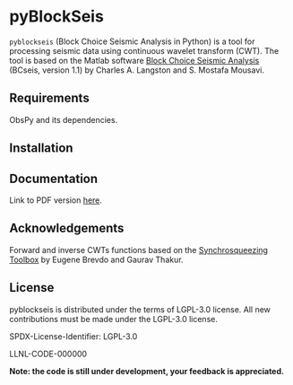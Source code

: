 pyBlockSeis
===========
`pyblockseis` (Block Choice Seismic Analysis in Python) is a tool for processing seismic data using
continuous wavelet transform (CWT). The tool is based on the Matlab software
[Block Choice Seismic Analysis](http://www.ceri.memphis.edu/people/clangstn/software.html)
(BCseis, version 1.1) by Charles A. Langston and S. Mostafa Mousavi.

Requirements
------------
ObsPy and its dependencies.

Installation
------------

Documentation
-------------
Link to PDF version [here](pyblockseis.pdf).

Acknowledgements
----------------
Forward and inverse CWTs functions based on the 
[Synchrosqueezing Toolbox](https://github.com/ebrevdo/synchrosqueezing) by Eugene Brevdo and Gaurav Thakur.

License
-------
pyblockseis is distributed under the terms of LGPL-3.0 license.
All new contributions must be made under the LGPL-3.0 license.

SPDX-License-Identifier: LGPL-3.0

LLNL-CODE-000000

**Note: the code is still under development, your feedback is appreciated.**
